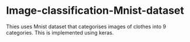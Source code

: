 # Image-classification-Mnist-dataset
Thies uses Mnist dataset that categorises images of clothes into 9 categories. This is implemented using keras.
